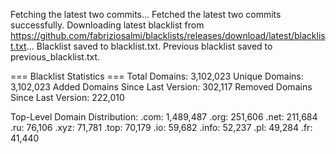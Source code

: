 Fetching the latest two commits...
Fetched the latest two commits successfully.
Downloading latest blacklist from https://github.com/fabriziosalmi/blacklists/releases/download/latest/blacklist.txt...
Blacklist saved to blacklist.txt.
Previous blacklist saved to previous_blacklist.txt.

=== Blacklist Statistics ===
Total Domains: 3,102,023
Unique Domains: 3,102,023
Added Domains Since Last Version: 302,117
Removed Domains Since Last Version: 222,010

Top-Level Domain Distribution:
  .com: 1,489,487
  .org: 251,606
  .net: 211,684
  .ru: 76,106
  .xyz: 71,781
  .top: 70,179
  .io: 59,682
  .info: 52,237
  .pl: 49,284
  .fr: 41,440

